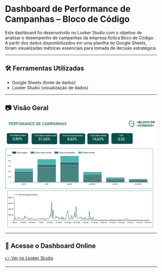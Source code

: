 # Dashboard de Performance de Campanhas – Bloco de Código

Este dashboard foi desenvolvido no Looker Studio com o objetivo de analisar o desempenho de campanhas da empresa fictica Boco de Código.
A partir dos dados disponibilizados em uma planilha do Google Sheets, foram visualizadas métricas essenciais para tomada de decisão estratégica.


---

## 🛠️ Ferramentas Utilizadas

- Google Sheets (fonte de dados)
- Looker Studio (visualização de dados)

---

## 📷 Visão Geral

![Dashboard de Campanhas](pagina1.png)

---

## 🔗 Acesse o Dashboard Online

[👉 Ver no Looker Studio](https://lookerstudio.google.com/reporting/4e587114-d828-4d7a-be1b-bea7e1d03d8e)

---

